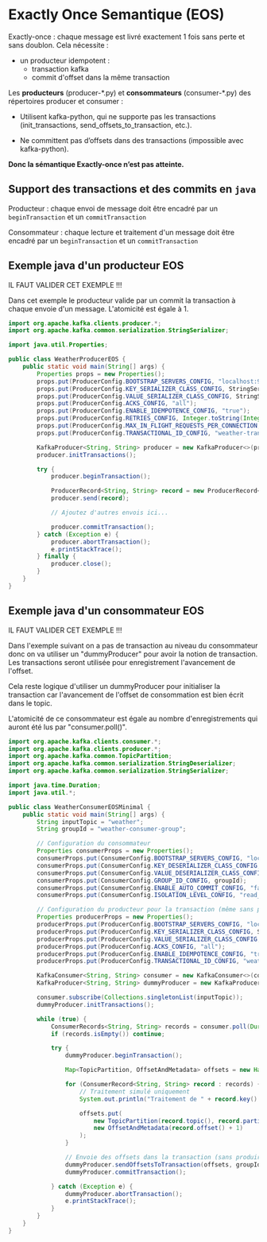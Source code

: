 # Exactly Once Semantique (EOS)

Exactly-once : chaque message est livré exactement 1 fois sans perte et sans doublon. Cela nécessite : 
- un producteur idempotent : 
  - transaction kafka
  - commit d'offset dans la même transaction



Les **producteurs** (producer-\*.py) et **consommateurs** (consumer-\*.py) des répertoires producer et consumer :

- Utilisent kafka-python, qui ne supporte pas les transactions (init_transactions, send_offsets_to_transaction, etc.).

- Ne committent pas d’offsets dans des transactions (impossible avec kafka-python).

**Donc la sémantique Exactly-once n’est pas atteinte.**

## Support des transactions et des commits en ```java```

Producteur : chaque envoi de message doit être encadré par un ```beginTransaction``` et un ```commitTransaction```

Consommateur : chaque lecture et traitement d'un message doit être encadré par un ```beginTransaction``` et un ```commitTransaction```


## Exemple java d'un producteur EOS

IL FAUT VALIDER CET EXEMPLE !!!

Dans cet exemple le producteur valide par un commit la transaction à chaque envoie d'un message. L'atomicité est égale à 1.

```java
import org.apache.kafka.clients.producer.*;
import org.apache.kafka.common.serialization.StringSerializer;

import java.util.Properties;

public class WeatherProducerEOS {
    public static void main(String[] args) {
        Properties props = new Properties();
        props.put(ProducerConfig.BOOTSTRAP_SERVERS_CONFIG, "localhost:9092");
        props.put(ProducerConfig.KEY_SERIALIZER_CLASS_CONFIG, StringSerializer.class.getName());
        props.put(ProducerConfig.VALUE_SERIALIZER_CLASS_CONFIG, StringSerializer.class.getName());
        props.put(ProducerConfig.ACKS_CONFIG, "all");
        props.put(ProducerConfig.ENABLE_IDEMPOTENCE_CONFIG, "true");
        props.put(ProducerConfig.RETRIES_CONFIG, Integer.toString(Integer.MAX_VALUE));
        props.put(ProducerConfig.MAX_IN_FLIGHT_REQUESTS_PER_CONNECTION, "5");
        props.put(ProducerConfig.TRANSACTIONAL_ID_CONFIG, "weather-transaction-1");

        KafkaProducer<String, String> producer = new KafkaProducer<>(props);
        producer.initTransactions();

        try {
            producer.beginTransaction();

            ProducerRecord<String, String> record = new ProducerRecord<>("weather", "Paris", "23°C");
            producer.send(record);

            // Ajoutez d'autres envois ici...

            producer.commitTransaction();
        } catch (Exception e) {
            producer.abortTransaction();
            e.printStackTrace();
        } finally {
            producer.close();
        }
    }
}
```

## Exemple java d'un consommateur EOS

IL FAUT VALIDER CET EXEMPLE !!!

Dans l'exemple suivant on a pas de transaction au niveau du consommateur donc on va utiliser un "dummyProducer" pour avoir la notion de transaction. Les transactions seront utilisée pour enregistrement l'avancement de l'offset. 

Cela reste logique d'utiliser un dummyProducer pour initialiser la transaction car l'avancement de l'offset de consommation est bien écrit dans le topic.

L'atomicité de ce consommateur est égale au nombre d'enregistrements qui auront été lus par "consumer.poll()".


```java
import org.apache.kafka.clients.consumer.*;
import org.apache.kafka.clients.producer.*;
import org.apache.kafka.common.TopicPartition;
import org.apache.kafka.common.serialization.StringDeserializer;
import org.apache.kafka.common.serialization.StringSerializer;

import java.time.Duration;
import java.util.*;

public class WeatherConsumerEOSMinimal {
    public static void main(String[] args) {
        String inputTopic = "weather";
        String groupId = "weather-consumer-group";

        // Configuration du consommateur
        Properties consumerProps = new Properties();
        consumerProps.put(ConsumerConfig.BOOTSTRAP_SERVERS_CONFIG, "localhost:9092");
        consumerProps.put(ConsumerConfig.KEY_DESERIALIZER_CLASS_CONFIG, StringDeserializer.class.getName());
        consumerProps.put(ConsumerConfig.VALUE_DESERIALIZER_CLASS_CONFIG, StringDeserializer.class.getName());
        consumerProps.put(ConsumerConfig.GROUP_ID_CONFIG, groupId);
        consumerProps.put(ConsumerConfig.ENABLE_AUTO_COMMIT_CONFIG, "false");
        consumerProps.put(ConsumerConfig.ISOLATION_LEVEL_CONFIG, "read_committed");

        // Configuration du producteur pour la transaction (même sans produire de messages)
        Properties producerProps = new Properties();
        producerProps.put(ProducerConfig.BOOTSTRAP_SERVERS_CONFIG, "localhost:9092");
        producerProps.put(ProducerConfig.KEY_SERIALIZER_CLASS_CONFIG, StringSerializer.class.getName());
        producerProps.put(ProducerConfig.VALUE_SERIALIZER_CLASS_CONFIG, StringSerializer.class.getName());
        producerProps.put(ProducerConfig.ACKS_CONFIG, "all");
        producerProps.put(ProducerConfig.ENABLE_IDEMPOTENCE_CONFIG, "true");
        producerProps.put(ProducerConfig.TRANSACTIONAL_ID_CONFIG, "weather-consumer-eos");

        KafkaConsumer<String, String> consumer = new KafkaConsumer<>(consumerProps);
        KafkaProducer<String, String> dummyProducer = new KafkaProducer<>(producerProps); // pas utilisé pour send()

        consumer.subscribe(Collections.singletonList(inputTopic));
        dummyProducer.initTransactions();

        while (true) {
            ConsumerRecords<String, String> records = consumer.poll(Duration.ofMillis(1000));
            if (records.isEmpty()) continue;

            try {
                dummyProducer.beginTransaction();

                Map<TopicPartition, OffsetAndMetadata> offsets = new HashMap<>();

                for (ConsumerRecord<String, String> record : records) {
                    // Traitement simulé uniquement
                    System.out.println("Traitement de " + record.key() + " -> " + record.value());

                    offsets.put(
                        new TopicPartition(record.topic(), record.partition()),
                        new OffsetAndMetadata(record.offset() + 1)
                    );
                }

                // Envoie des offsets dans la transaction (sans produire de message)
                dummyProducer.sendOffsetsToTransaction(offsets, groupId);
                dummyProducer.commitTransaction();

            } catch (Exception e) {
                dummyProducer.abortTransaction();
                e.printStackTrace();
            }
        }
    }
}
```

